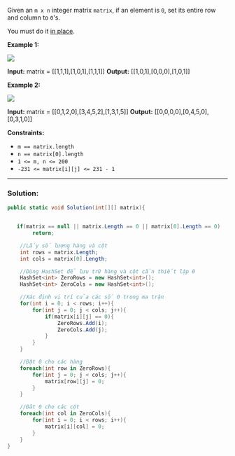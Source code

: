 Given an `m x n` integer matrix `matrix`, if an element is `0`, set its entire row and column to `0`'s.

You must do it [in place](https://en.wikipedia.org/wiki/In-place_algorithm).

**Example 1:**

![](https://assets.leetcode.com/uploads/2020/08/17/mat1.jpg)

**Input:** matrix = [[1,1,1],[1,0,1],[1,1,1]]
**Output:** [[1,0,1],[0,0,0],[1,0,1]]

**Example 2:**

![](https://assets.leetcode.com/uploads/2020/08/17/mat2.jpg)

**Input:** matrix = [[0,1,2,0],[3,4,5,2],[1,3,1,5]]
**Output:** [[0,0,0,0],[0,4,5,0],[0,3,1,0]]

**Constraints:**

- `m == matrix.length`
- `n == matrix[0].length`
- `1 <= m, n <= 200`
- `-231 <= matrix[i][j] <= 231 - 1`
---
### **Solution:**
```csharp
public static void Solution(int[][] matrix){


   if(matrix == null || matrix.Length == 0 || matrix[0].Length == 0)
		return;

	//Lấy số lượng hàng và cột
	int rows = matrix.Length;
	int cols = matrix[0].Length;

	//Dùng HashSet để lưu trữ hàng và cột cần thiết lập 0
	HashSet<int> ZeroRows = new HashSet<int>();
	HashSet<int> ZeroCols = new HashSet<int>();

	//Xác định vị trí của các số 0 trong ma trận
	for(int i = 0; i < rows; i++){
		for(int j = 0; j < cols; j++){
			if(matrix[i][j] == 0){
				ZeroRows.Add(i);
				ZeroCols.Add(j);
			}
		}
	}

	//Đặt 0 cho các hàng
	foreach(int row in ZeroRows){
		for(int j = 0; j < cols; j++){
			matrix[row][j] = 0;
		}
	}

	//Đăt 0 cho các cột
	foreach(int col in ZeroCols){
		for(int i = 0; i < rows; i++){
			matrix[i][col] = 0;
		}
	}
}
```